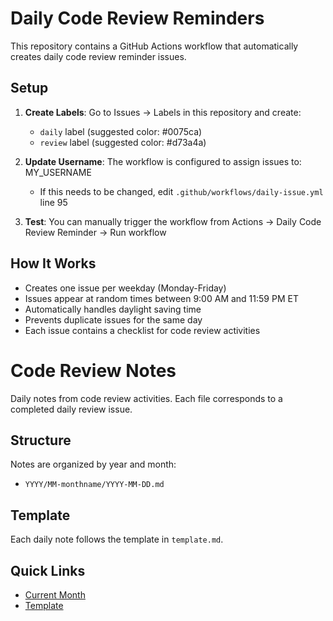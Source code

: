 # Daily Code Review Reminders

This repository contains a GitHub Actions workflow that automatically creates daily code review reminder issues.

## Setup

1. **Create Labels**: Go to Issues → Labels in this repository and create:
   - `daily` label (suggested color: #0075ca)
   - `review` label (suggested color: #d73a4a)

2. **Update Username**: The workflow is configured to assign issues to: MY_USERNAME
   - If this needs to be changed, edit `.github/workflows/daily-issue.yml` line 95

3. **Test**: You can manually trigger the workflow from Actions → Daily Code Review Reminder → Run workflow

## How It Works

- Creates one issue per weekday (Monday-Friday)
- Issues appear at random times between 9:00 AM and 11:59 PM ET
- Automatically handles daylight saving time
- Prevents duplicate issues for the same day
- Each issue contains a checklist for code review activities

# Code Review Notes

Daily notes from code review activities. Each file corresponds to a completed daily review issue.

## Structure

Notes are organized by year and month:
- `YYYY/MM-monthname/YYYY-MM-DD.md`

## Template

Each daily note follows the template in `template.md`.

## Quick Links

- [Current Month](./2025/01-january/)
- [Template](./template.md)